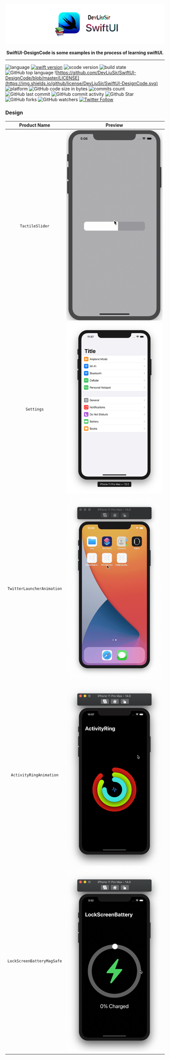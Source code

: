 ![](Design/banner_swift.png)
<p align="center"> <b>SwiftUI-DesignCode is some examples in the process of learning swiftUI. </b></p>

---

![language](https://img.shields.io/badge/language-swift-orange.svg)
[![swift version](https://img.shields.io/badge/swift-5.3+-blue.svg?style=flat)](https://developer.apple.com/swift/)
![xcode version](https://img.shields.io/badge/xcode-12.0.1+-yellow.svg)
![build state](https://img.shields.io/badge/build-passing-brightgreen)
![GitHub top language](https://img.shields.io/github/languages/top/DevLiuSir/SwiftUI-DesignCode?color=blueviolet)
![https://github.com/DevLiuSir/SwiftUI-DesignCode/blob/master/LICENSE](https://img.shields.io/github/license/DevLiuSir/SwiftUI-DesignCode.svg)
![platform](https://img.shields.io/badge/platform-ios-lightgrey.svg)
![GitHub code size in bytes](https://img.shields.io/github/languages/code-size/DevLiuSir/SwiftUI-DesignCode?color=ff69b4&label=codeSize)
![commits count](https://badgen.net/github/commits/DevLiuSir/SwiftUI-DesignCode)
![GitHub last commit](https://img.shields.io/github/last-commit/DevLiuSir/SwiftUI-DesignCode)
![GitHub commit activity](https://img.shields.io/github/commit-activity/m/DevLiuSir/SwiftUI-DesignCode)
![Github Star](https://img.shields.io/github/stars/DevLiuSir/SwiftUI-DesignCode.svg?style=social&label=Star)
![GitHub forks](https://img.shields.io/github/forks/DevLiuSir/SwiftUI-DesignCode?style=social)
![GitHub watchers](https://img.shields.io/github/watchers/DevLiuSir/SwiftUI-DesignCode?style=social)
[![Twitter Follow](https://img.shields.io/twitter/follow/LiuChuan_.svg?style=social)](https://twitter.com/LiuChuan_)


### Design
|  Product Name	|  Preview	|
| :------------: | :------------: | 
| `TactileSlider` | ![](Design/TactileSlider.gif) |
| `Settings` | ![](Design/settings.png)|
| `TwitterLauncherAnimation` | ![](Design/TwitterLauncherAnimation.gif) |
| `ActivityRingAnimation` |  ![](Design/ActivityRingAnimation.gif)|
| `LockScreenBatteryMagSafe` | ![](Design/LockScreenBatteryMagSafe.gif) |
